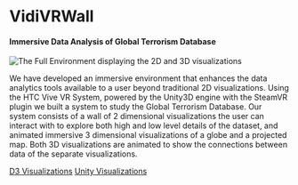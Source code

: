 # VidiVRWall #
#### Immersive Data Analysis of Global Terrorism Database ####

![The Full Environment displaying the 2D and 3D visualizations](https://github.com/jkotlarek/VidiVRWall/blob/master/Environment.png)

We have developed an immersive environment that enhances the data analytics tools available to a user beyond traditional 2D visualizations. Using the HTC Vive VR System, powered by the Unity3D engine with the SteamVR plugin we built a system to study the Global Terrorism Database. Our system consists of a wall of 2 dimensional visualizations the user can interact with to explore both high and low level details of the dataset, and animated immersive 3 dimensional visualizations of a globe and a projected map. Both 3D visualizations are animated to show the connections between data of the separate visualizations. 


[D3 Visualizations](https://github.com/jkotlarek/VidiVRWall/tree/master/Assets/StreamingAssets/D3Vis/)
[Unity Visualizations](https://github.com/jkotlarek/VidiVRWall/tree/master/Assets)